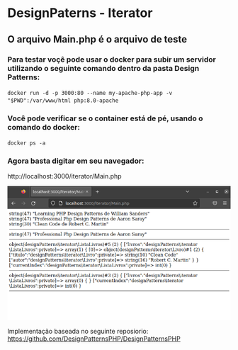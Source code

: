 # DesignPaterns - Iterator

## O arquivo Main.php é o arquivo de teste 
### Para testar voçê pode usar o docker para subir um servidor utilizando o seguinte comando dentro da pasta Design Patterns:

``docker run -d -p 3000:80 --name my-apache-php-app -v "$PWD":/var/www/html php:8.0-apache``

### Você pode verificar se o container está de pé, usando o comando do docker:
``docker ps -a``

### Agora basta digitar em seu navegador: 

http://localhost:3000/iterator/Main.php


![iterator](images/iterator.png)


Implementação baseada no seguinte reposiorio: https://github.com/DesignPatternsPHP/DesignPatternsPHP